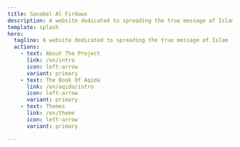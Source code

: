 ```yaml
---
title: Sanabel Al Firdaws
description: A website dedicated to spreading the true message of Islam
template: splash
hero:
  tagline: A website dedicated to spreading the true message of Islam
  actions:
    - text: About The Project 
      link: /en/intro
      icon: left-arrow
      variant: primary
    - text: The Book Of Aqida
      link: /en/aqida/intro
      icon: left-arrow
      variant: primary
    - text: Themes
      link: /en/theme
      icon: left-arrow
	  variant: primary

---
```




<!--stackedit_data:
eyJoaXN0b3J5IjpbMTMyNjEwNzk2MSwtNzkwMTkxMzIzXX0=
-->